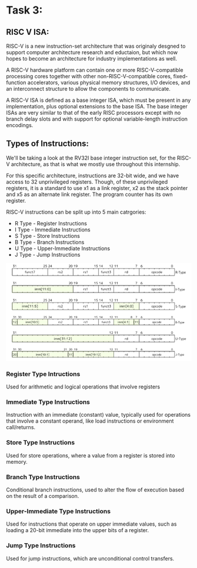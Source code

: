 # Task 3:

## RISC V ISA:

RISC-V is a new instruction-set architecture that was originaly desgned to support computer architecture research and eductaion, but which now hopes to become an architecture for industry implementations as well.

A RISC-V hardware platform can contain one or more RISC-V-compatible processing cores together with other non-RISC-V-compatible cores, fixed-function accelerators, various physical memory structures, I/O devices, and an interconnect structure to allow the components to communicate.

A RISC-V ISA is defined as a base integer ISA, which must be present in any implementation, plus optional extensions to the base ISA. The base integer ISAs are very similar to that of the early RISC processors except with no branch delay slots and with support for optional variable-length instruction encodings.

## Types of Instructions:

We'll be taking a look at the RV32I base integer instruction set, for the RISC-V architecture, as that is what we mostly use throughout this internship.

For this specific architecture, instructions are 32-bit wide, and we have access to 32 unprivileged registers. Though, of these unprivileged registers, it is a standard to use x1 as a link register, x2 as the stack pointer and x5 as an alternate link register. The program counter has its own register.

RISC-V instructions can be split up into 5 main catrgories:
- R Type - Register Instructions
- I Type - Immediate Instructions
- S Type - Store Instructions
- B Type - Branch Instructions
- U Type - Upper-Immediate Instructions
- J Type - Jump Instructions

![](image.png)

### Register Type Intructions

Used for arithmetic and logical operations that involve registers

### Immediate Type Instructions

Instruction with an immediate (constant) value, typically used for operations that involve a constant operand, like load instructions or environment call/returns.

### Store Type Instructions

Used for store operations, where a value from a register is stored into memory.

### Branch Type Instructions

Conditional branch instructions, used to alter the flow of execution based on the result of a comparison.

### Upper-Immediate Type Instructions

Used for instructions that operate on upper immediate values, such as loading a 20-bit immediate into the upper bits of a register.

### Jump Type Instructions

Used for jump instructions, which are unconditional control transfers.
